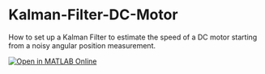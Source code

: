 # Kalman-Filter-DC-Motor
How to set up a Kalman Filter to estimate the speed of a DC motor starting from a noisy angular position measurement.

[![Open in MATLAB Online](https://www.mathworks.com/images/responsive/global/open-in-matlab-online.svg)](https://matlab.mathworks.com/open/github/v1?repo=simorxb/Kalman-Filter-DC-Motor)

